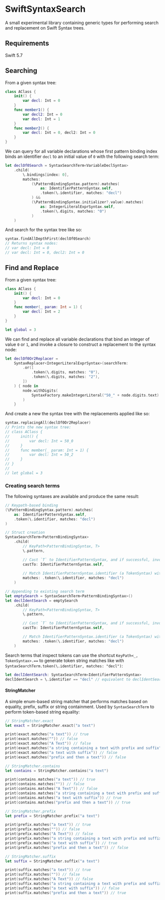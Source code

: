 # SwiftSyntaxSearch

A small experimental library containing generic types for performing search and replacement on Swift Syntax trees.

## Requirements

Swift 5.7

## Searching

From a given syntax tree:

```swift
class AClass {
    init() {
        var decl: Int = 0
    }
    func member1() {
        var decl2: Int = 0
        var decl: Int = 1
    }
    func member2() {
        var decl: Int = 0, decl2: Int = 0
    }
}
```

We can query for all variable declarations whose first pattern binding index binds an identifier `decl` to an initial value of `0` with the following search term:

```swift
let declOf0Search = SyntaxSearchTerm<VariableDeclSyntax>
    .child(
        \.bindings[index: 0],
        matches:
            (\PatternBindingSyntax.pattern).matches(
                as: IdentifierPatternSyntax.self,
                .token(\.identifier, matches: "decl")
            ) &&
            (\PatternBindingSyntax.initializer?.value).matches(
                as: IntegerLiteralExprSyntax.self,
                .token(\.digits, matches: "0")
            )
    )
```

And search for the syntax tree like so:

```swift
syntax.findAllDepthFirst(declOf0Search)
// Returns syntax nodes:
// var decl: Int = 0
// var decl: Int = 0, decl2: Int = 0
```

## Find and Replace

From a given syntax tree:

```swift
class AClass {
    init() {
        var decl: Int = 0
    }
    func member(_ param: Int = 1) {
        var decl: Int = 2
    }
}

let global = 3
```

We can find and replace all variable declarations that bind an integer of value `0` or `1`, and invoke a closure to construct a replacement to the syntax node:

```swift
let declOf0Or2Replacer =
    SyntaxReplacer<IntegerLiteralExprSyntax>(searchTerm:
        .or([
            .token(\.digits, matches: "0"),
            .token(\.digits, matches: "2"),
        ])
    ) { node in
        node.withDigits(
            SyntaxFactory.makeIntegerLiteral("50_" + node.digits.text)
        )
    }
```

And create a new the syntax tree with the replacements applied like so:

```swift
syntax.replacingAll(declOf0Or2Replacer)
// Prints the new syntax tree:
// class AClass {
//     init() {
//         var decl: Int = 50_0
//     }
//     func member(_ param: Int = 1) {
//         var decl: Int = 50_2
//     }
// }
// 
// let global = 3
```

### Creating search terms

The following syntaxes are available and produce the same result:

```swift
// Keypath-based binding
(\PatternBindingSyntax.pattern).matches(
    as: IdentifierPatternSyntax.self,
    .token(\.identifier, matches: "decl")
)

// Struct creation
SyntaxSearchTerm<PatternBindingSyntax>
    .child(
        // KeyPath<PatternBindingSyntax, T>
        \.pattern,

        // Cast `T` to IdentifierPatternSyntax, and if successful, invokes the matcher, otherwise matching fails.
        castTo: IdentifierPatternSyntax.self,
        
        // Match IdentifierPatternSyntax.identifier (a TokenSyntax) with a given StringMatcher (string literals match with `==`)
        matches: .token(\.identifier, matches: "decl")
    )

// Appending to existing search term
let emptySearch = SyntaxSearchTerm<PatternBindingSyntax>()
let declIdentSearch = emptySearch
    .child(
        // KeyPath<PatternBindingSyntax, T>
        \.pattern,

        // Cast `T` to IdentifierPatternSyntax, and if successful, invokes the matcher, otherwise matching fails.
        castTo: IdentifierPatternSyntax.self,

        // Match IdentifierPatternSyntax.identifier (a TokenSyntax) with a given StringMatcher (string literals match with `==`)
        matches: .token(\.identifier, matches: "decl")
    )
```

Search terms that inspect tokens can use the shortcut `KeyPath<_, TokenSyntax>.==` to generate token string matches like with `SyntaxSearchTerm.token(\.identifier, matches: "decl")`:

```swift
let declIdentSearch: SyntaxSearchTerm<IdentifierPatternSyntax>
declIdentSearch = \.identifier == "decl" // equivalent to declIdentSearch = .token(\.identifier, matches: "decl")
```

#### StringMatcher

A simple enum-based string matcher that performs matches based on equality, prefix, suffix or string containment. Used by `SyntaxSearchTerm` to perform token-based string equality:

```swift
// StringMatcher.exact
let exact = StringMatcher.exact("a text")

print(exact.matches("a text")) // true
print(exact.matches("")) // false
print(exact.matches("A Text")) // false
print(exact.matches("a string containing a text with prefix and suffix")) // false
print(exact.matches("a text with suffix")) // false
print(exact.matches("prefix and then a text")) // false

// StringMatcher.contains
let contains = StringMatcher.contains("a text")

print(contains.matches("a text")) // true
print(contains.matches("")) // false
print(contains.matches("A Text")) // false
print(contains.matches("a string containing a text with prefix and suffix")) // true
print(contains.matches("a text with suffix")) // true
print(contains.matches("prefix and then a text")) // true

// StringMatcher.prefix
let prefix = StringMatcher.prefix("a text")

print(prefix.matches("a text")) // true
print(prefix.matches("")) // false
print(prefix.matches("A Text")) // false
print(prefix.matches("a string containing a text with prefix and suffix")) // false
print(prefix.matches("a text with suffix")) // true
print(prefix.matches("prefix and then a text")) // false

// StringMatcher.suffix
let suffix = StringMatcher.suffix("a text")

print(suffix.matches("a text")) // true
print(suffix.matches("")) // false
print(suffix.matches("A Text")) // false
print(suffix.matches("a string containing a text with prefix and suffix")) // false
print(suffix.matches("a text with suffix")) // false
print(suffix.matches("prefix and then a text")) // true
```
